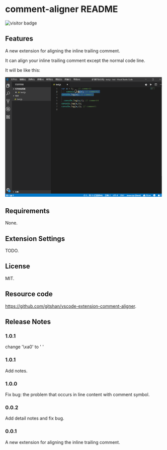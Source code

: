 # comment-aligner README

![visitor badge](https://visitor-badge.glitch.me/badge?page_id=febaoshan.vscode-extension-comment-aligner)

## Features

A new extension for aligning the inline trailing comment.

It can align your inline trailing comment except the normal code line.

It will be like this:

![feature X](images/commentaligner.gif)

## Requirements

None.

## Extension Settings

TODO.

## License

MIT.

## Resource code

https://github.com/gitshan/vscode-extension-comment-aligner.

## Release Notes

### 1.0.1

change '\xa0' to ' '

### 1.0.1

Add notes.

### 1.0.0

Fix bug: the problem that occurs in line content with comment symbol.

### 0.0.2

Add detail notes and fix bug.

### 0.0.1

A new extension for aligning the inline trailing comment.
